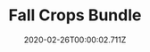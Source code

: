 ---
templateKey: blog-post
featuredpost: false
date: 2020-02-26T00:00:02.711Z
featuredimage: /img/Fall_Crops_Bundle.png
title: Fall Crops Bundle
description: Pantry
reward: Bee House (1)
tags:
  - Corn
  - Eggplant
  - Pumpkin
  - Yam
---
